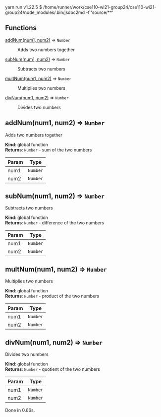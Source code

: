 yarn run v1.22.5
$ /home/runner/work/cse110-wi21-group24/cse110-wi21-group24/node_modules/.bin/jsdoc2md -f 'source/\*\*'

## Functions

<dl>
<dt><a href="#addNum">addNum(num1, num2)</a> ⇒ <code>Number</code></dt>
<dd><p>Adds two numbers together</p>
</dd>
<dt><a href="#subNum">subNum(num1, num2)</a> ⇒ <code>Number</code></dt>
<dd><p>Subtracts two numbers</p>
</dd>
<dt><a href="#multNum">multNum(num1, num2)</a> ⇒ <code>Number</code></dt>
<dd><p>Multiplies two numbers</p>
</dd>
<dt><a href="#divNum">divNum(num1, num2)</a> ⇒ <code>Number</code></dt>
<dd><p>Divides two numbers</p>
</dd>
</dl>

<a name="addNum"></a>

## addNum(num1, num2) ⇒ <code>Number</code>

Adds two numbers together

**Kind**: global function  
**Returns**: <code>Number</code> - sum of the two numbers

| Param | Type                |
| ----- | ------------------- |
| num1  | <code>Number</code> |
| num2  | <code>Number</code> |

<a name="subNum"></a>

## subNum(num1, num2) ⇒ <code>Number</code>

Subtracts two numbers

**Kind**: global function  
**Returns**: <code>Number</code> - difference of the two numbers

| Param | Type                |
| ----- | ------------------- |
| num1  | <code>Number</code> |
| num2  | <code>Number</code> |

<a name="multNum"></a>

## multNum(num1, num2) ⇒ <code>Number</code>

Multiplies two numbers

**Kind**: global function  
**Returns**: <code>Number</code> - product of the two numbers

| Param | Type                |
| ----- | ------------------- |
| num1  | <code>Number</code> |
| num2  | <code>Number</code> |

<a name="divNum"></a>

## divNum(num1, num2) ⇒ <code>Number</code>

Divides two numbers

**Kind**: global function  
**Returns**: <code>Number</code> - quotient of the two numbers

| Param | Type                |
| ----- | ------------------- |
| num1  | <code>Number</code> |
| num2  | <code>Number</code> |

Done in 0.66s.
